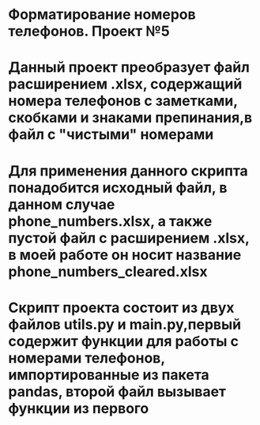 # Форматирование номеров телефонов. Проект №5
# Данный проект преобразует файл расширением .xlsx, содержащий номера телефонов с заметками, скобками и знаками препинания,в файл с "чистыми" номерами
# Для применения данного скрипта понадобится исходный файл, в данном случае phone_numbers.xlsx, а также пустой файл с расширением .xlsx, в моей работе он носит название phone_numbers_cleared.xlsx
# Скрипт проекта состоит из двух файлов utils.py и main.py,первый содержит функции для работы с номерами телефонов, импортированные из пакета pandas, второй файл вызывает функции из первого

